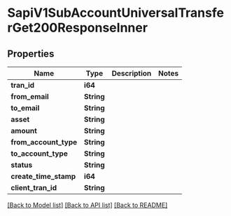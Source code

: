 # SapiV1SubAccountUniversalTransferGet200ResponseInner

## Properties

Name | Type | Description | Notes
------------ | ------------- | ------------- | -------------
**tran_id** | **i64** |  | 
**from_email** | **String** |  | 
**to_email** | **String** |  | 
**asset** | **String** |  | 
**amount** | **String** |  | 
**from_account_type** | **String** |  | 
**to_account_type** | **String** |  | 
**status** | **String** |  | 
**create_time_stamp** | **i64** |  | 
**client_tran_id** | **String** |  | 

[[Back to Model list]](../README.md#documentation-for-models) [[Back to API list]](../README.md#documentation-for-api-endpoints) [[Back to README]](../README.md)


